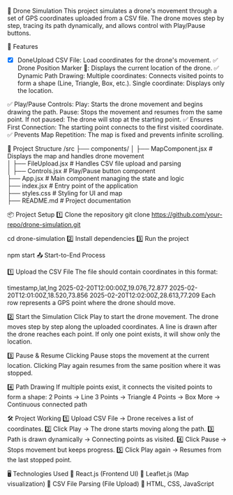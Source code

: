 🚁 Drone Simulation
This project simulates a drone's movement through a set of GPS coordinates uploaded from a CSV file. The drone moves step by step, tracing its path dynamically, and allows control with Play/Pause buttons.

🌟 Features
- [x] DoneUpload CSV File: Load coordinates for the drone's movement.
✅ Drone Position Marker 📍: Displays the current location of the drone.
✅ Dynamic Path Drawing:
Multiple coordinates: Connects visited points to form a shape (Line, Triangle, Box, etc.).
Single coordinate: Displays only the location.

✅ Play/Pause Controls:
Play: Starts the drone movement and begins drawing the path.
Pause: Stops the movement and resumes from the same point.
If not paused: The drone will stop at the starting point.
✅ Ensures First Connection: The starting point connects to the first visited coordinate.
✅ Prevents Map Repetition: The map is fixed and prevents infinite scrolling.

📂 Project Structure
/src
  ├── components/
  │   ├── MapComponent.jsx   # Displays the map and handles drone movement  
  │   ├── FileUpload.jsx     # Handles CSV file upload and parsing  
  │   ├── Controls.jsx       # Play/Pause button component  
  ├── App.jsx                # Main component managing the state and logic  
  ├── index.jsx              # Entry point of the application  
  ├── styles.css             # Styling for UI and map  
  ├── README.md              # Project documentation  

📦 Project Setup
1️⃣ Clone the repository
git clone https://github.com/your-repo/drone-simulation.git

cd drone-simulation
2️⃣ Install dependencies
3️⃣ Run the project

npm start
📤 Start-to-End Process

1️⃣ Upload the CSV File
The file should contain coordinates in this format:

timestamp,lat,lng
2025-02-20T12:00:00Z,19.076,72.877
2025-02-20T12:01:00Z,18.520,73.856
2025-02-20T12:02:00Z,28.613,77.209
Each row represents a GPS point where the drone should move.

2️⃣ Start the Simulation
Click Play to start the drone movement.
The drone moves step by step along the uploaded coordinates.
A line is drawn after the drone reaches each point.
If only one point exists, it will show only the location.

3️⃣ Pause & Resume
Clicking Pause stops the movement at the current location.
Clicking Play again resumes from the same position where it was stopped.

4️⃣ Path Drawing
If multiple points exist, it connects the visited points to form a shape:
2 Points → Line
3 Points → Triangle
4 Points → Box
More → Continuous connected path

🛠️ Project Working
1️⃣ Upload CSV File → Drone receives a list of coordinates.
2️⃣ Click Play → The drone starts moving along the path.
3️⃣ Path is drawn dynamically → Connecting points as visited.
4️⃣ Click Pause → Stops movement but keeps progress.
5️⃣ Click Play again → Resumes from the last stopped point.

🖥️ Technologies Used
🔹 React.js (Frontend UI)
🔹 Leaflet.js (Map visualization)
🔹 CSV File Parsing (File Upload)
🔹 HTML, CSS, JavaScript
